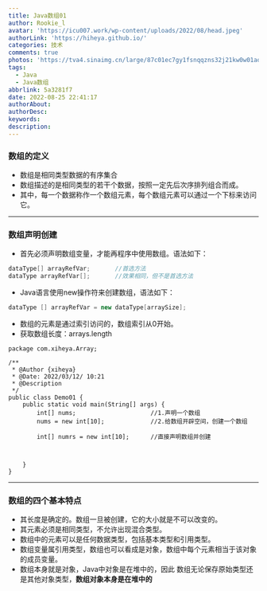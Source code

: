 ```yaml
---
title: Java数组01
author: Rookie_l
avatar: 'https://icu007.work/wp-content/uploads/2022/08/head.jpeg'
authorLink: 'https://hiheya.github.io/'
categories: 技术
comments: true
photos: 'https://tva4.sinaimg.cn/large/87c01ec7gy1fsnqqzns32j21kw0w01ao.jpg'
tags:
  - Java
  - Java数组
abbrlink: 5a3281f7
date: 2022-08-25 22:41:17
authorAbout:
authorDesc:
keywords:
description:
---
```


### 数组的定义

- 数组是相同类型数据的有序集合
- 数组描述的是相同类型的若干个数据，按照一定先后次序排列组合而成。
- 其中，每一个数据称作一个数组元素，每个数组元素可以通过一个下标来访问它。

---

### 数组声明创建

- 首先必须声明数组变量，才能再程序中使用数组。语法如下：

```java
dataType[] arrayRefVar;       //首选方法
dataType arrayRefVar[];		  //效果相同，但不是首选方法
```

- Java语言使用new操作符来创建数组，语法如下：

```java
dataType [] arrayRefVar = new dataType[arraySize];
```

- 数组的元素是通过索引访问的，数组索引从0开始。
- 获取数组长度：arrays.length

```
package com.xiheya.Array;

/**
 * @Author {xiheya}
 * @Date: 2022/03/12/ 10:21
 * @Description
 */
public class Demo01 {
    public static void main(String[] args) {
        int[] nums;                     //1.声明一个数组
        nums = new int[10];             //2.给数组开辟空间，创建一个数组

        int[] numrs = new int[10];      //直接声明数组并创建

        

    }
}
```

---

### 数组的四个基本特点

- 其长度是确定的。数组一旦被创建，它的大小就是不可以改变的。
- 其元素必须是相同类型，不允许出现混合类型。
- 数组中的元素可以是任何数据类型，包括基本类型和引用类型。
- 数组变量属引用类型，数组也可以看成是对象，数组中每个元素相当于该对象的成员变量。
- 数组本身就是对象，Java中对象是在堆中的，因此 数组无论保存原始类型还是其他对象类型，**数组对象本身是在堆中的**

